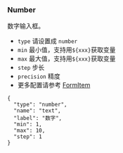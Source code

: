 ### Number

数字输入框。

-   `type` 请设置成 `number`
-   `min` 最小值，支持用`${xxx}`获取变量
-   `max` 最大值，支持用`${xxx}`获取变量
-   `step` 步长
-   `precision` 精度
-   更多配置请参考 [FormItem](./FormItem.md)

```schema:height="200" scope="form-item"
{
  "type": "number",
  "name": "text",
  "label": "数字",
  "min": 1,
  "max": 10,
  "step": 1
}
```
